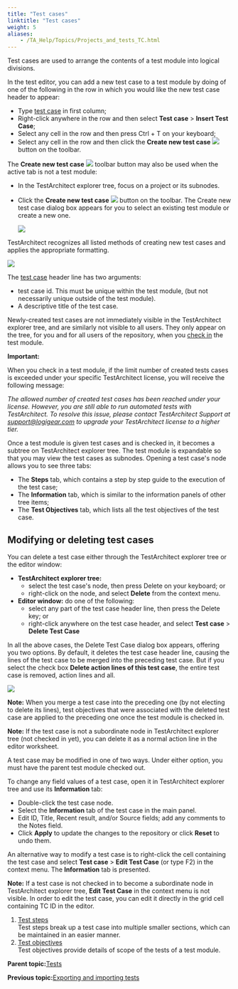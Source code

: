 ```yaml
--- 
title: "Test cases"
linktitle: "Test cases"
weight: 5
aliases: 
    - /TA_Help/Topics/Projects_and_tests_TC.html
---
```


Test cases are used to arrange the contents of a test module into logical divisions.

In the test editor, you can add a new test case to a test module by doing of one of the following in the row in which you would like the new test case header to appear:

-   Type [test case](/TA_Automation/Topics/bia_test_case.html) in first column;
-   Right-click anywhere in the row and then select **Test case** \> **Insert Test Case**;
-   Select any cell in the row and then press Ctrl + T on your keyboard;
-   Select any cell in the row and then click the **Create new test case** ![](/images//Images/ug61.png) button on the toolbar.

The **Create new test case** ![](/images//Images/ug61.png) toolbar button may also be used when the active tab is not a test module:

-   In the TestArchitect explorer tree, focus on a project or its subnodes.
-   Click the **Create new test case** ![](/images//Images/ug61.png) button on the toolbar. The Create new test case dialog box appears for you to select an existing test module or create a new one.

    ![](/images//Images/ug66.png)


TestArchitect recognizes all listed methods of creating new test cases and applies the appropriate formatting.

![](/images//Images/ug_testcase.png)

The [test case](/TA_Automation/Topics/bia_test_case.html) header line has two arguments:

-   test case id. This must be unique within the test module, \(but not necessarily unique outside of the test module\).
-   A descriptive title of the test case.

Newly-created test cases are not immediately visible in the TestArchitect explorer tree, and are similarly not visible to all users. They only appear on the tree, for you and for all users of the repository, when you [check in](Project_items_checkin.html) the test module.

**Important:**

When you check in a test module, if the limit number of created tests cases is exceeded under your specific TestArchitect license, you will receive the following message:

*The allowed number of created test cases has been reached under your license. However, you are still able to run automated tests with TestArchitect. To resolve this issue, please contact TestArchitect Support at [support@logigear.com](mailto:support@logigear.com) to upgrade your TestArchitect license to a higher tier.*

Once a test module is given test cases and is checked in, it becomes a subtree on TestArchitect explorer tree. The test module is expandable so that you may view the test cases as subnodes. Opening a test case's node allows you to see three tabs:

-   The **Steps** tab, which contains a step by step guide to the execution of the test case;
-   The **Information** tab, which is similar to the information panels of other tree items;
-   The **Test Objectives** tab, which lists all the test objectives of the test case.

## Modifying or deleting test cases

You can delete a test case either through the TestArchitect explorer tree or the editor window:

-   **TestArchitect explorer tree:**
    -   select the test case's node, then press Delete on your keyboard; or
    -   right-click on the node, and select **Delete** from the context menu.
-   **Editor window:** do one of the following:
    -   select any part of the test case header line, then press the Delete key; or
    -   right-click anywhere on the test case header, and select **Test case** \> **Delete Test Case**

In all the above cases, the Delete Test Case dialog box appears, offering you two options. By default, it deletes the test case header line, causing the lines of the test case to be merged into the preceding test case. But if you select the check box **Delete action lines of this test case**, the entire test case is removed, action lines and all.

![](/images//Images/ug62.png)

**Note:** When you merge a test case into the preceding one \(by not electing to delete its lines\), test objectives that were associated with the deleted test case are applied to the preceding one once the test module is checked in.

**Note:** If the test case is not a subordinate node in TestArchitect explorer tree \(not checked in yet\), you can delete it as a normal action line in the editor worksheet.

A test case may be modified in one of two ways. Under either option, you must have the parent test module checked out.

To change any field values of a test case, open it in TestArchitect explorer tree and use its **Information** tab:

-   Double-click the test case node.
-   Select the **Information** tab of the test case in the main panel.
-   Edit ID, Title, Recent result, and/or Source fields; add any comments to the Notes field.
-   Click **Apply** to update the changes to the repository or click **Reset** to undo them.

An alternative way to modify a test case is to right-click the cell containing the test case and select **Test case** \> **Edit Test Case** \(or type F2\) in the context menu. The **Information** tab is presented.

**Note:** If a test case is not checked in to become a subordinate node in TestArchitect explorer tree, **Edit Test Case** in the context menu is not visible. In order to edit the test case, you can edit it directly in the grid cell containing TC ID in the editor.

1.  [Test steps](/TA_Help/Topics/Projects_and_tests_steps.html)  
Test steps break up a test case into multiple smaller sections, which can be maintained in an easier manner.
2.  [Test objectives](/TA_Help/Topics/Projects_and_tests_TO.html)  
Test objectives provide details of scope of the tests of a test module.

**Parent topic:**[Tests](/TA_Help/Topics/Project_items_tests.html)

**Previous topic:**[Exporting and importing tests](/TA_Help/Topics/Project_items_exporting_importing.html)

